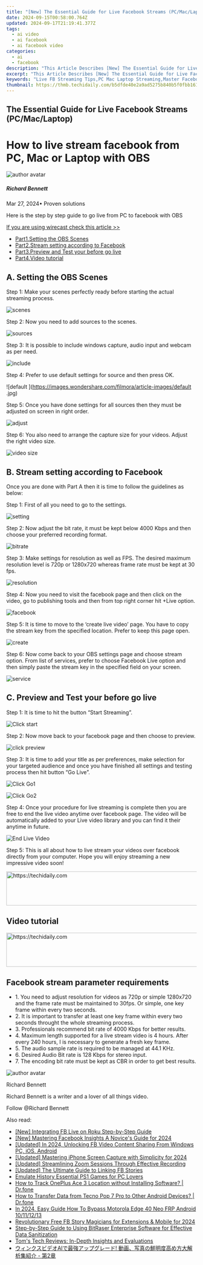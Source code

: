 ```yaml
---
title: "[New] The Essential Guide for Live Facebook Streams (PC/Mac/Laptop) for 2024"
date: 2024-09-15T00:58:00.764Z
updated: 2024-09-17T21:19:41.377Z
tags:
  - ai video
  - ai facebook
  - ai facebook video
categories:
  - ai
  - facebook
description: "This Article Describes [New] The Essential Guide for Live Facebook Streams (PC/Mac/Laptop) for 2024"
excerpt: "This Article Describes [New] The Essential Guide for Live Facebook Streams (PC/Mac/Laptop) for 2024"
keywords: "Live FB Streaming Tips,PC Mac Laptop Streaming,Master Facebook Broadcast,Essential Stream Guide,Social Media Live Techniques,Broadcasting on PC/Mac,Optimize Online Events"
thumbnail: https://thmb.techidaily.com/b5dfde40e2a9ad5275b840b5f0fbb161aac4de7d7745911720b5a34076945390.jpg
---
```


## The Essential Guide for Live Facebook Streams (PC/Mac/Laptop)

# How to live stream facebook from PC, Mac or Laptop with OBS

![author avatar](https://images.wondershare.com/filmora/article-images/richard-bennett.jpg)

##### Richard Bennett

 Mar 27, 2024• Proven solutions

Here is the step by step guide to go live from PC to facebook with OBS

[If you are using wirecast check this article >>](https://tools.techidaily.com/wondershare/filmora/download/)

* [Part1.Setting the OBS Scenes](#part1)
* [Part2.Stream setting according to Facebook](#part2)
* [Part3.Preview and Test your before go live](#part3)
* [Part4.Video tutorial](#part4)

## A. Setting the OBS Scenes

Step 1: Make your scenes perfectly ready before starting the actual streaming process.

![  scenes](https://images.wondershare.com/filmora/article-images/scenes.jpg)

Step 2: Now you need to add sources to the scenes.

![ sources ](https://images.wondershare.com/filmora/article-images/sources.jpg)

Step 3: It is possible to include windows capture, audio input and webcam as per need.

![ include](https://images.wondershare.com/filmora/article-images/include.jpg)

Step 4: Prefer to use default settings for source and then press OK.

![default  ](<https://images.wondershare.com/filmora/article-images/default> .jpg)

Step 5: Once you have done settings for all sources then they must be adjusted on screen in right order.

![adjust ](https://images.wondershare.com/filmora/article-images/adjust.jpg)

Step 6: You also need to arrange the capture size for your videos. Adjust the right video size.

![ video size](https://images.wondershare.com/filmora/article-images/video-size.jpg)

## B. Stream setting according to Facebook

Once you are done with Part A then it is time to follow the guidelines as below:

Step 1: First of all you need to go to the settings.

![setting ](https://images.wondershare.com/filmora/article-images/setting.jpg)

Step 2: Now adjust the bit rate, it must be kept below 4000 Kbps and then choose your preferred recording format.

![ bitrate ](https://images.wondershare.com/filmora/article-images/bitrate.jpg)

Step 3: Make settings for resolution as well as FPS. The desired maximum resolution level is 720p or 1280x720 whereas frame rate must be kept at 30 fps.

![resolution ](https://images.wondershare.com/filmora/article-images/resolution.jpg)

Step 4: Now you need to visit the facebook page and then click on the video, go to publishing tools and then from top right corner hit +Live option.

![ facebook](https://images.wondershare.com/filmora/article-images/facebook.jpg)

Step 5: It is time to move to the ‘create live video’ page. You have to copy the stream key from the specified location. Prefer to keep this page open.

![create ](https://images.wondershare.com/filmora/article-images/create.jpg)

Step 6: Now come back to your OBS settings page and choose stream option. From list of services, prefer to choose Facebook Live option and then simply paste the stream key in the specified field on your screen.

![service ](https://images.wondershare.com/filmora/article-images/service.jpg)

## C. Preview and Test your before go live

Step 1: It is time to hit the button “Start Streaming”.

![ Click start](https://images.wondershare.com/filmora/article-images/click-start.jpg)

Step 2: Now move back to your facebook page and then choose to preview.

![click preview ](https://images.wondershare.com/filmora/article-images/click-preview.jpg)

Step 3: It is time to add your title as per preferences, make selection for your targeted audience and once you have finished all settings and testing process then hit button “Go Live”.

![Click Go1 ](https://images.wondershare.com/filmora/article-images/click-go1.jpg)

![Click Go2](https://images.wondershare.com/filmora/article-images/click-go2.jpg)

Step 4: Once your procedure for live streaming is complete then you are free to end the live video anytime over facebook page. The video will be automatically added to your Live video library and you can find it their anytime in future.

![ End Live Video](https://images.wondershare.com/filmora/article-images/end-live-video.jpg)

Step 5: This is all about how to live stream your videos over facebook directly from your computer. Hope you will enjoy streaming a new impressive video soon!

<!-- affiliate ads begin -->
<a href="https://bluettius.sjv.io/c/5597632/2139123/17108" target="_top" id="2139123">
  <img src="//a.impactradius-go.com/display-ad/17108-2139123" border="0" alt="https://techidaily.com" width="728" height="90"/>
</a>
<img height="0" width="0" src="https://bluettius.sjv.io/i/5597632/2139123/17108" style="position:absolute;visibility:hidden;" border="0" />
<!-- affiliate ads end -->

## Video tutorial

<!-- affiliate ads begin -->
<a href="https://laganoo.pxf.io/c/5597632/1484944/16446" target="_top" id="1484944">
  <img src="//a.impactradius-go.com/display-ad/16446-1484944" border="0" alt="https://techidaily.com" width="728" height="90"/>
</a>
<img height="0" width="0" src="https://laganoo.pxf.io/i/5597632/1484944/16446" style="position:absolute;visibility:hidden;" border="0" />
<!-- affiliate ads end -->

## Facebook stream parameter requirements

* 1\. You need to adjust resolution for videos as 720p or simple 1280x720 and the frame rate must be maintained to 30fps. Or simple, one key frame within every two seconds.
* 2\. It is important to transfer at least one key frame within every two seconds throught the whole streaming process.
* 3\. Professionals recommend bit rate of 4000 Kbps for better results.
* 4\. Maximum length supported for a live stream video is 4 hours. After every 240 hours, I is necessary to generate a fresh key frame.
* 5\. The audio sample rate is required to be managed at 44.1 KHz.
* 6\. Desired Audio Bit rate is 128 Kbps for stereo input.
* 7\. The encoding bit rate must be kept as CBR in order to get best results.

![author avatar](https://images.wondershare.com/filmora/article-images/richard-bennett.jpg)

Richard Bennett

Richard Bennett is a writer and a lover of all things video.

Follow @Richard Bennett

<ins class="adsbygoogle"
      style="display:block"
      data-ad-client="ca-pub-7571918770474297"
      data-ad-slot="8358498916"
      data-ad-format="auto"
      data-full-width-responsive="true"></ins>

<span class="atpl-alsoreadstyle">Also read:</span>
<div><ul>
<li><a href="https://facebook-videos.techidaily.com/new-integrating-fb-live-on-roku-step-by-step-guide/"><u>[New] Integrating FB Live on Roku Step-by-Step Guide</u></a></li>
<li><a href="https://facebook-videos.techidaily.com/new-mastering-facebook-insights-a-novices-guide-for-2024/"><u>[New] Mastering Facebook Insights A Novice's Guide for 2024</u></a></li>
<li><a href="https://facebook-videos.techidaily.com/updated-in-2024-unlocking-fb-video-content-sharing-from-windows-pc-ios-android/"><u>[Updated] In 2024, Unlocking FB Video Content Sharing From Windows PC, iOS, Android</u></a></li>
<li><a href="https://digital-screen-recording.techidaily.com/updated-mastering-iphone-screen-capture-with-simplicity-for-2024/"><u>[Updated] Mastering iPhone Screen Capture with Simplicity for 2024</u></a></li>
<li><a href="https://digital-screen-recording.techidaily.com/updated-streamlining-zoom-sessions-through-effective-recording/"><u>[Updated] Streamlining Zoom Sessions Through Effective Recording</u></a></li>
<li><a href="https://facebook-videos.techidaily.com/updated-the-ultimate-guide-to-linking-fb-stories/"><u>[Updated] The Ultimate Guide to Linking FB Stories</u></a></li>
<li><a href="https://screen-recording.techidaily.com/emulate-history-essential-ps1-games-for-pc-lovers/"><u>Emulate History Essential PS1 Games for PC Lovers</u></a></li>
<li><a href="https://android-location-track.techidaily.com/how-to-track-oneplus-ace-3-location-without-installing-software-drfone-by-drfone-virtual-android/"><u>How to Track OnePlus Ace 3 Location without Installing Software? | Dr.fone</u></a></li>
<li><a href="https://android-transfer.techidaily.com/how-to-transfer-data-from-tecno-pop-7-pro-to-other-android-devices-drfone-by-drfone-transfer-from-android-transfer-from-android/"><u>How to Transfer Data from Tecno Pop 7 Pro to Other Android Devices? | Dr.fone</u></a></li>
<li><a href="https://android-frp.techidaily.com/in-2024-easy-guide-how-to-bypass-motorola-edge-40-neo-frp-android-10111213-by-drfone-android/"><u>In 2024, Easy Guide How To Bypass Motorola Edge 40 Neo FRP Android 10/11/12/13</u></a></li>
<li><a href="https://facebook-videos.techidaily.com/revolutionary-free-fb-story-magicians-for-extensions-and-mobile-for-2024/"><u>Revolutionary Free FB Story Magicians for Extensions & Mobile for 2024</u></a></li>
<li><a href="https://data-safeguard.techidaily.com/step-by-step-guide-to-using-bitraser-enterprise-software-for-effective-data-sanitization/"><u>Step-by-Step Guide to Using BitRaser Enterprise Software for Effective Data Sanitization</u></a></li>
<li><a href="https://hardware-reviews.techidaily.com/toms-tech-reviews-in-depth-insights-and-evaluations/"><u>Tom's Tech Reviews: In-Depth Insights and Evaluations</u></a></li>
<li><a href="https://eaxpv-info.techidaily.com/ai-2/"><u>ウィンクスビデオAIで最強アップグレード! 動画、写真の鮮明度高め方大解析集紹介 - 第2章</u></a></li>
</ul></div>

